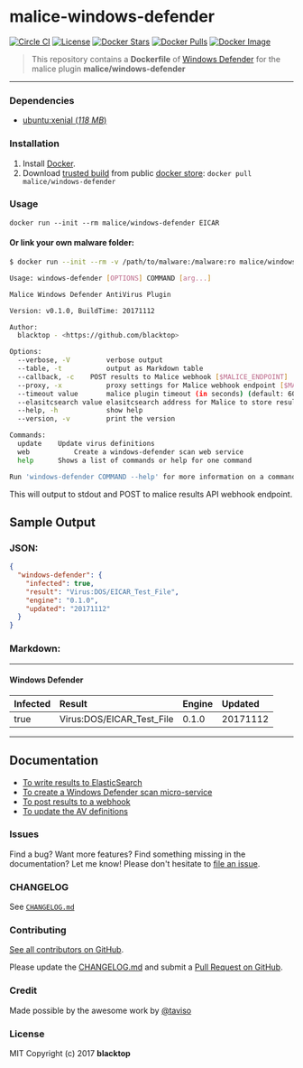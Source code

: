 malice-windows-defender
=======================

[![Circle CI](https://circleci.com/gh/malice-plugins/windows-defender.png?style=shield)](https://circleci.com/gh/malice-plugins/windows-defender)
[![License](http://img.shields.io/:license-mit-blue.svg)](http://doge.mit-license.org)
[![Docker Stars](https://img.shields.io/docker/stars/malice/windows-defender.svg)](https://store.docker.com/community/images/malice/windows-defender)
[![Docker Pulls](https://img.shields.io/docker/pulls/malice/windows-defender.svg)](https://store.docker.com/community/images/malice/windows-defender)
[![Docker Image](https://img.shields.io/badge/docker%20image-267MB-blue.svg)](https://store.docker.com/community/images/malice/windows-defender)

> This repository contains a **Dockerfile** of [Windows Defender](https://www.microsoft.com/en-us/windows/windows-defender) for the malice plugin **malice/windows-defender**

___

### Dependencies

-	[ubuntu:xenial (*118 MB*\)](https://hub.docker.com/_/ubuntu/)

### Installation

1.	Install [Docker](https://www.docker.io/).
2.	Download [trusted build](https://store.docker.com/community/images/malice/windows-defender) from public [docker store](https://store.docker.com): `docker pull malice/windows-defender`

### Usage

```
docker run --init --rm malice/windows-defender EICAR
```

#### Or link your own malware folder:

```bash
$ docker run --init --rm -v /path/to/malware:/malware:ro malice/windows-defender FILE

Usage: windows-defender [OPTIONS] COMMAND [arg...]

Malice Windows Defender AntiVirus Plugin

Version: v0.1.0, BuildTime: 20171112

Author:
  blacktop - <https://github.com/blacktop>

Options:
  --verbose, -V         verbose output
  --table, -t	        output as Markdown table
  --callback, -c	POST results to Malice webhook [$MALICE_ENDPOINT]
  --proxy, -x	        proxy settings for Malice webhook endpoint [$MALICE_PROXY]
  --timeout value       malice plugin timeout (in seconds) (default: 60) [$MALICE_TIMEOUT]    
  --elasitcsearch value elasitcsearch address for Malice to store results [$MALICE_ELASTICSEARCH]   
  --help, -h	        show help
  --version, -v	        print the version

Commands:
  update	Update virus definitions
  web           Create a windows-defender scan web service  
  help		Shows a list of commands or help for one command

Run 'windows-defender COMMAND --help' for more information on a command.
```

This will output to stdout and POST to malice results API webhook endpoint.

## Sample Output

### JSON:

```json
{
  "windows-defender": {
    "infected": true,
    "result": "Virus:DOS/EICAR_Test_File",
    "engine": "0.1.0",
    "updated": "20171112"
  }
}
```

### Markdown:

---

#### Windows Defender

| Infected | Result                    | Engine | Updated  |
|:---------|:--------------------------|:-------|:---------|
| true     | Virus:DOS/EICAR_Test_File | 0.1.0  | 20171112 |

---

Documentation
-------------

-	[To write results to ElasticSearch](https://github.com/maliceio/malice-windows-defender/blob/master/docs/elasticsearch.md)
-	[To create a Windows Defender scan micro-service](https://github.com/maliceio/malice-windows-defender/blob/master/docs/web.md)
-	[To post results to a webhook](https://github.com/maliceio/malice-windows-defender/blob/master/docs/callback.md)
-	[To update the AV definitions](https://github.com/maliceio/malice-windows-defender/blob/master/docs/update.md)

### Issues

Find a bug? Want more features? Find something missing in the documentation? Let me know! Please don't hesitate to [file an issue](https://github.com/maliceio/malice-windows-defender/issues/new).

### CHANGELOG

See [`CHANGELOG.md`](https://github.com/maliceio/malice-windows-defender/blob/master/CHANGELOG.md)

### Contributing

[See all contributors on GitHub](https://github.com/maliceio/malice-windows-defender/graphs/contributors).

Please update the [CHANGELOG.md](https://github.com/maliceio/malice-windows-defender/blob/master/CHANGELOG.md) and submit a [Pull Request on GitHub](https://help.github.com/articles/using-pull-requests/).

### Credit

Made possible by the awesome work by [@taviso](https://github.com/taviso/loadlibrary)

### License

MIT Copyright (c) 2017 **blacktop**

